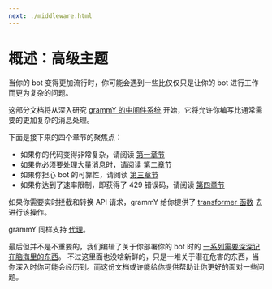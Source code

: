 ```yaml
---
next: ./middleware.html
---
```


# 概述：高级主题

当你的 bot 变得更加流行时，你可能会遇到一些比仅仅只是让你的 bot 进行工作而更为复杂的问题。

这部分文档将从深入研究 [grammY 的中间件系统](./middleware.html) 开始，它将允许你编写比通常需要的更加复杂的消息处理。

下面是接下来的四个章节的聚焦点：

- 如果你的代码变得非常复杂，请阅读 [第一章节](./structuring.html)
- 如果你必须要处理大量消息时，请阅读 [第二章节](./scaling.html)
- 如果你担心 bot 的可靠性，请阅读 [第三章节](./reliability.html)
- 如果你达到了速率限制，即获得了 429 错误码，请阅读 [第四章节](./flood.html)

如果你需要实时拦截和转换 API 请求，grammY 给你提供了 [transformer 函数](./transformers.html) 去进行该操作。

grammY 同样支持 [代理](./proxy.html)。

最后但并不是不重要的，我们编辑了关于你部署你的 bot 时的 [一系列需要深深记在脑海里的东西](./deployment.html)。
不过这里面也没啥新鲜的，只是一堆关于潜在危害的东西，当你深入时你可能会经历到。而这份文档或许能给你提供帮助让你更好的面对一些问题。
